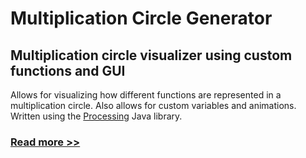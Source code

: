 # Multiplication Circle Generator
## Multiplication circle visualizer using custom functions and GUI

Allows for visualizing how different functions are represented in a multiplication circle. Also allows for custom variables and animations. Written using the [Processing](https://processing.org/) Java library.

### [Read more >>](https://github.com/hunterlawson/multiplication_circle)